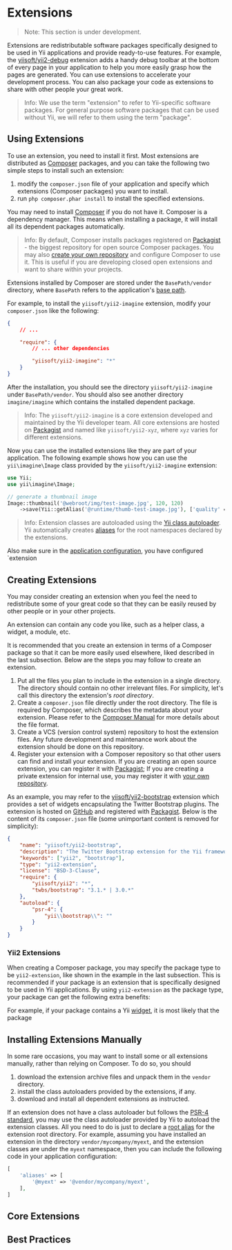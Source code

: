 Extensions
==========

> Note: This section is under development.

Extensions are redistributable software packages specifically designed to be used in Yii applications and provide
ready-to-use features. For example, the [yiisoft/yii2-debug](tool-debugger.md) extension adds a handy debug toolbar
at the bottom of every page in your application to help you more easily grasp how the pages are generated. You can
use extensions to accelerate your development process. You can also package your code as extensions to share with
other people your great work.

> Info: We use the term "extension" to refer to Yii-specific software packages. For general purpose software packages
  that can be used without Yii, we will refer to them using the term "package".


## Using Extensions

To use an extension, you need to install it first. Most extensions are distributed as [Composer](https://getcomposer.org/)
packages, and you can take the following two simple steps to install such an extension:

1. modify the `composer.json` file of your application and specify which extensions (Composer packages) you want to install.
2. run `php composer.phar install` to install the specified extensions.

You may need to install [Composer](https://getcomposer.org/) if you do not have it. Composer is a dependency
manager. This means when installing a package, it will install all its dependent packages automatically.

> Info: By default, Composer installs packages registered on [Packagist](https://packagist.org/) - the biggest repository
  for open source Composer packages. You may also [create your own repository](https://getcomposer.org/doc/05-repositories.md#repository)
  and configure Composer to use it. This is useful if you are developing closed open extensions and want to share
  within your projects.

Extensions installed by Composer are stored under the `BasePath/vendor` directory, where `BasePath` refers to the
application's [base path](structure-applications.md#basePath).

For example, to install the `yiisoft/yii2-imagine` extension, modify your `composer.json` like the following:

```json
{
    // ...

    "require": {
        // ... other dependencies

        "yiisoft/yii2-imagine": "*"
    }
}
```

After the installation, you should see the directory `yiisoft/yii2-imagine` under `BasePath/vendor`. You should
also see another directory `imagine/imagine` which contains the installed dependent package.

> Info: The `yiisoft/yii2-imagine` is a core extension developed and maintained by the Yii developer team. All
  core extensions are hosted on [Packagist](https://packagist.org/) and named like `yiisoft/yii2-xyz`, where `xyz`
  varies for different extensions.

Now you can use the installed extensions like they are part of your application. The following example shows
how you can use the `yii\imagine\Image` class provided by the `yiisoft/yii2-imagine` extension:

```php
use Yii;
use yii\imagine\Image;

// generate a thumbnail image
Image::thumbnail('@webroot/img/test-image.jpg', 120, 120)
    ->save(Yii::getAlias('@runtime/thumb-test-image.jpg'), ['quality' => 50]);
```

> Info: Extension classes are autoloaded using the [Yii class autoloader](concept-autoloading.md). Yii automatically
  creates [aliases](concept-aliases.md#extension-aliases) for the root namespaces declared by the extensions.

Also make sure in the [application configuration](structure-applications.md#application-configurations), you have
configured `extension


## Creating Extensions

You may consider creating an extension when you feel the need to redistribute some of your great code so that
they can be easily reused by other people or in your other projects.

An extension can contain any code you like, such as a helper class, a widget, a module, etc.

It is recommended that you create an extension in terms of a Composer package so that it can be more easily
used elsewhere, liked described in the last subsection. Below are the steps you may follow to create an extension.

1. Put all the files you plan to include in the extension in a single directory. The directory should contain
   no other irrelevant files. For simplicity, let's call this directory the extension's *root directory*.
2. Create a `composer.json` file directly under the root directory. The file is required by Composer, which describes
   the metadata about your extension. Please refer to the [Composer Manual](https://getcomposer.org/doc/01-basic-usage.md#composer-json-project-setup)
   for more details about the file format.
3. Create a VCS (version control system) repository to host the extension files. Any future development
   and maintenance work about the extension should be done on this repository.
4. Register your extension with a Composer repository so that other users can find and install your extension.
   If you are creating an open source extension, you can register it with [Packagist](https://packagist.org/);
   If you are creating a private extension for internal use, you may register it with
   [your own repository](https://getcomposer.org/doc/05-repositories.md#hosting-your-own).

As an example, you may refer to the [yiisoft/yii2-bootstrap](widget-bootstrap) extension which provides a set of
widgets encapsulating the Twitter Bootstrap plugins. The extension is hosted on [GitHub](https://github.com/yiisoft/yii2-bootstrap)
and registered with [Packagist](https://packagist.org/packages/yiisoft/yii2-bootstrap). Below is the content
of its `composer.json` file (some unimportant content is removed for simplicity):

```json
{
    "name": "yiisoft/yii2-bootstrap",
    "description": "The Twitter Bootstrap extension for the Yii framework",
    "keywords": ["yii2", "bootstrap"],
    "type": "yii2-extension",
    "license": "BSD-3-Clause",
    "require": {
        "yiisoft/yii2": "*",
        "twbs/bootstrap": "3.1.* | 3.0.*"
    },
    "autoload": {
        "psr-4": {
            "yii\\bootstrap\\": ""
        }
    }
}
```


### Yii2 Extensions

When creating a Composer package, you may specify the package type to be `yii2-extension`, like shown in the example
in the last subsection. This is recommended if your package is an extension that is specifically designed to be
used in Yii applications. By using `yii2-extension` as the package type, your package can get the following extra benefits:


For example, if your package contains a Yii [widget](structure-widgets.md), it is most likely
that the package


## Installing Extensions Manually

In some rare occasions, you may want to install some or all extensions manually, rather than relying on Composer.
To do so, you should

1. download the extension archive files and unpack them in the `vendor` directory.
2. install the class autoloaders provided by the extensions, if any.
3. download and install all dependent extensions as instructed.

If an extension does not have a class autoloader but follows the
[PSR-4 standard](https://github.com/php-fig/fig-standards/blob/master/proposed/psr-4-autoloader/psr-4-autoloader.md),
you may use the class autoloader provided by Yii to autoload the extension classes. All you need to do is just to
declare a [root alias](concept-aliases.md#defining-aliases) for the extension root directory. For example,
assuming you have installed an extension in the directory `vendor/mycompany/myext`, and the extension classes
are under the `myext` namespace, then you can include the following code in your application configuration:

```php
[
    'aliases' => [
        '@myext' => '@vendor/mycompany/myext',
    ],
]
```


## Core Extensions


## Best Practices

